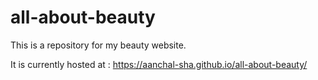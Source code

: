 # all-about-beauty
This is a repository for my beauty website.

It is currently hosted at : https://aanchal-sha.github.io/all-about-beauty/